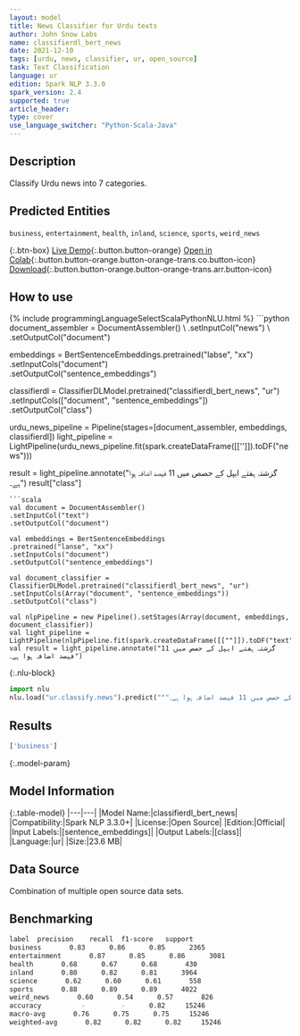 ```yaml
---
layout: model
title: News Classifier for Urdu texts
author: John Snow Labs
name: classifierdl_bert_news
date: 2021-12-10
tags: [urdu, news, classifier, ur, open_source]
task: Text Classification
language: ur
edition: Spark NLP 3.3.0
spark_version: 2.4
supported: true
article_header:
type: cover
use_language_switcher: "Python-Scala-Java"
---
```


## Description

Classify Urdu news into 7 categories.

## Predicted Entities

`business`, `entertainment`, `health`, `inland`, `science`, `sports`, `weird_news`

{:.btn-box}
[Live Demo](https://demo.johnsnowlabs.com/public/CLASSIFICATION_UR_NEWS/){:.button.button-orange}
[Open in Colab](https://colab.research.google.com/github/JohnSnowLabs/spark-nlp-workshop/blob/master/tutorials/streamlit_notebooks/CLASSIFICATION_UR_NEWS.ipynb){:.button.button-orange.button-orange-trans.co.button-icon}
[Download](https://s3.amazonaws.com/auxdata.johnsnowlabs.com/public/models/classifierdl_bert_news_ur_3.3.0_2.4_1639125233132.zip){:.button.button-orange.button-orange-trans.arr.button-icon}

## How to use



<div class="tabs-box" markdown="1">
{% include programmingLanguageSelectScalaPythonNLU.html %}
```python
document_assembler = DocumentAssembler() \
.setInputCol("news") \
.setOutputCol("document")

embeddings = BertSentenceEmbeddings.pretrained("labse", "xx") \
.setInputCols("document") \
.setOutputCol("sentence_embeddings")

classifierdl = ClassifierDLModel.pretrained("classifierdl_bert_news", "ur") \
.setInputCols(["document", "sentence_embeddings"]) \
.setOutputCol("class")

urdu_news_pipeline = Pipeline(stages=[document_assembler, embeddings, classifierdl])
light_pipeline = LightPipeline(urdu_news_pipeline.fit(spark.createDataFrame([['']]).toDF("news")))

result = light_pipeline.annotate("گزشتہ ہفتے ایپل کے حصص میں 11 فیصد اضافہ ہوا ہے۔")
result["class"]
```
```scala
val document = DocumentAssembler()
.setInputCol("text")
.setOutputCol("document")

val embeddings = BertSentenceEmbeddings
.pretrained("lanse", "xx") 
.setInputCols("document")
.setOutputCol("sentence_embeddings")

val document_classifier = ClassifierDLModel.pretrained("classifierdl_bert_news", "ur") 
.setInputCols(Array("document", "sentence_embeddings")) 
.setOutputCol("class")

val nlpPipeline = new Pipeline().setStages(Array(document, embeddings, document_classifier))
val light_pipeline = LightPipeline(nlpPipeline.fit(spark.createDataFrame([[""]]).toDF("text")))
val result = light_pipeline.annotate("گزشتہ ہفتے ایپل کے حصص میں 11 فیصد اضافہ ہوا ہے۔")

```


{:.nlu-block}
```python
import nlu
nlu.load("ur.classify.news").predict("""گزشتہ ہفتے ایپل کے حصص میں 11 فیصد اضافہ ہوا ہے۔""")
```

</div>

## Results

```bash
['business']
```

{:.model-param}
## Model Information

{:.table-model}
|---|---|
|Model Name:|classifierdl_bert_news|
|Compatibility:|Spark NLP 3.3.0+|
|License:|Open Source|
|Edition:|Official|
|Input Labels:|[sentence_embeddings]|
|Output Labels:|[class]|
|Language:|ur|
|Size:|23.6 MB|

## Data Source

Combination of multiple open source data sets.

## Benchmarking

```bash
label  precision    recall  f1-score   support
business       0.83      0.86      0.85      2365
entertainment       0.87      0.85      0.86      3081
health       0.68      0.67      0.68       430
inland       0.80      0.82      0.81      3964
science       0.62      0.60      0.61       558
sports       0.88      0.89      0.89      4022
weird_news       0.60      0.54      0.57       826
accuracy          -         -      0.82     15246
macro-avg       0.76      0.75      0.75     15246
weighted-avg       0.82      0.82      0.82     15246
```
